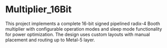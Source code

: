 # Multiplier_16Bit
This project implements a complete 16-bit signed pipelined radix-4 Booth multiplier with configurable operation modes and sleep mode functionality for power optimization. The design uses custom layouts with manual placement and routing up to Metal-5 layer.
